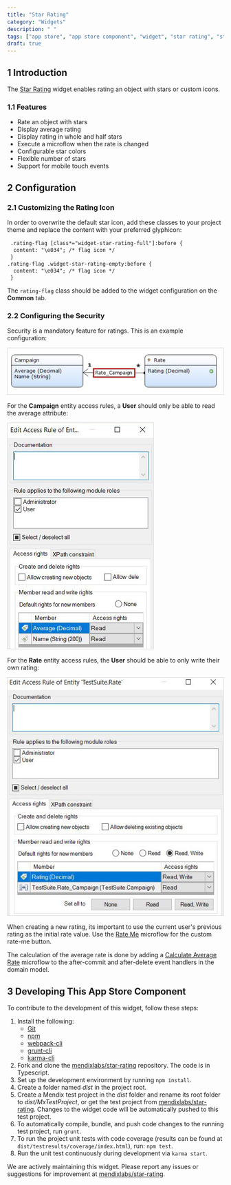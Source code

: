 ```yaml
---
title: "Star Rating"
category: "Widgets"
description: " "
tags: ["app store", "app store component", "widget", "star rating", "star", "glyphicon"]
draft: true
---
```


## 1 Introduction

The [Star Rating](https://appstore.home.mendix.com/link/app/54611/) widget enables rating an object with stars or custom icons.

### 1.1 Features

* Rate an object with stars
* Display average rating
* Display rating in whole and half stars
* Execute a microflow when the rate is changed
* Configurable star colors
* Flexible number of stars
* Support for mobile touch events

## 2 Configuration

### 2.1 Customizing the Rating Icon

In order to overwrite the default star icon, add these classes to your project theme and replace the content with your preferred glyphicon:

```
 .rating-flag [class*="widget-star-rating-full"]:before {
  content: "\e034"; /* flag icon */ 
 }
.rating-flag .widget-star-rating-empty:before {
  content: "\e034"; /* flag icon */
 }
```
The `rating-flag` class should be added to the widget configuration on the **Common** tab.

### 2.2 Configuring the Security

Security is a mandatory feature for ratings. This is an example configuration:

![](attachments/star-rating/star-rating1.png)

For the **Campaign** entity access rules, a **User** should only be able to read the average attribute:

![](attachments/star-rating/star-rating2.png)

For the **Rate** entity access rules, the **User** should be able to only write their own rating:

![](attachments/star-rating/star-rating3.png)

When creating a new rating, its important to use the current user's previous rating as the initial rate value. Use the [Rate Me](https://modelshare.mendix.com/models/d7ece331-49d4-4464-a2e2-ea75528a0367/rate-me) microflow for the custom rate-me button.

The calculation of the average rate is done by adding a [Calculate Average Rate](https://modelshare.mendix.com/models/d27114b6-e2fb-4d79-aa39-8c60a6477ca8/calculate-average-rate) microflow to the after-commit and after-delete event handlers in the domain model.

## 3 Developing This App Store Component

To contribute to the development of this widget, follow these steps:

1. Install the following:
	* [Git](https://git-scm.com/book/en/v2/Getting-Started-Installing-Git)
	* [npm](https://www.npmjs.com/)
	* [webpack-cli](https://www.npmjs.com/package/webpack-cli)
	* [grunt-cli](https://github.com/gruntjs/grunt-cli)
	* [karma-cli](https://www.npmjs.com/package/karma-cli)
2. Fork and clone the [mendixlabs/star-rating]( https://github.com/mendixlabs/star-rating) repository. The code is in Typescript.
3. Set up the development environment by running `npm install`.
4. Create a folder named *dist* in the project root.
5. Create a Mendix test project in the *dist* folder and rename its root folder to *dist/MxTestProject*, or get the test project from [mendixlabs/star-rating](https://github.com/mendixlabs/star-rating/releases/latest). Changes to the widget code will be automatically pushed to this test project.
6. To automatically compile, bundle, and push code changes to the running test project, run `grunt`.
7. To run the project unit tests with code coverage (results can be found at `dist/testresults/coverage/index.html`), run: `npm test`.
8. Run the unit test continuously during development via `karma start`.

We are actively maintaining this widget. Please report any issues or suggestions for improvement at [mendixlabs/star-rating](https://github.com/mendixlabs/star-rating/issues).

